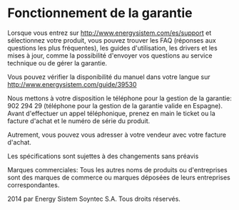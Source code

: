 # Fonctionnement de la garantie

Lorsque vous entrez sur http://www.energysistem.com/es/support et sélectionnez votre produit, vous pouvez trouver les FAQ (réponses aux questions les plus fréquentes), les guides d'utilisation, les drivers et les mises à jour, comme la possibilité d'envoyer vos questions au service technique ou de gérer la garantie.

Vous pouvez vérifier la disponibilité du manuel dans votre langue sur http://www.energysistem.com/guide/39530

Nous mettons à votre disposition le  téléphone pour la gestion de la garantie: 902 294 29 (téléphone pour la gestion de la garantie valide en Espagne). Avant d'effectuer un appel téléphonique, prenez en main le ticket ou la facture d'achat et le numéro de série du produit.

Autrement, vous pouvez vous adresser à votre vendeur avec votre facture d'achat.

Les spécifications sont sujettes à des changements sans préavis

Marques commerciales: Tous les autres noms de produits ou d'entreprises sont des marques de commerce ou marques déposées de leurs entreprises correspondantes.

2014 par Energy Sistem Soyntec S.A. Tous droits réservés.


